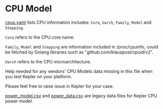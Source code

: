 # CPU Model

[cpus.yaml](./cpus.yaml) lists CPU information includes: `Core`, `Uarch`,
`Family`, `Model` and `Stepping`.

`Core` refers to the CPU core name.

`Family`, `Model` and `Stepping` are information included in /proc/cpuinfo,
could be fetched by Golang libraries such as "github.com/klauspost/cpuid/v2".

`Uarch` refers to the CPU microarchitecture.

Help needed for any vendors' CPU Models data missing in this file when you test
Kepler on your platform.

Please feel free to raise issue in Kepler for your case.

[power_model.csv](./legacy/power_model.csv) and
[power_data.csv](./legacy/power_data.csv) are legacy data files for Kepler CPU
power model.
